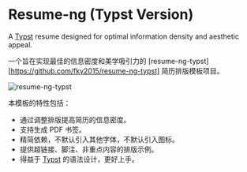 # Resume-ng (Typst Version)

A [Typst][typst] resume designed for optimal information density and aesthetic appeal.

一个旨在实现最佳的信息密度和美学吸引力的 [resume-ng-typst][https://github.com/fky2015/resume-ng-typst] 简历排版模板项目。

![resume-ng-typst](https://github.com/fky2015/resume-ng-typst/assets/16451516/16c3ddf9-5014-4435-bd3f-c48c7f5c09d1)

本模板的特性包括：

- 通过调整排版提高简历的信息密度。
- 支持生成 PDF 书签。
- 精简依赖，不默认引入其他字体，不默认引入图标。
- 提供超链接、脚注、非重点内容的排版示例。
- 得益于 [Typst][typst] 的语法设计，更好上手。

[typst]: https://typst.app/
